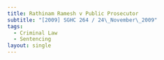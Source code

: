 ```yaml
---
title: Rathinam Ramesh v Public Prosecutor
subtitle: "[2009] SGHC 264 / 24\_November\_2009"
tags:
  - Criminal Law
  - Sentencing
layout: single
---
```


